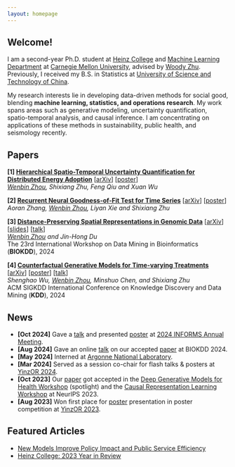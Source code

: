 ```yaml
---
layout: homepage
---
```


## Welcome!

I am a second-year Ph.D. student at [Heinz College](https://www.heinz.cmu.edu/) and [Machine Learning Department](https://www.ml.cmu.edu/) at [Carnegie Mellon University](https://www.cmu.edu/),
advised by [Woody Zhu](https://sites.google.com/view/woodyzhu).
Previously, I received my B.S. in Statistics at [University of Science and Technology of China](https://en.ustc.edu.cn/). 

My research interests lie in developing data-driven methods for social good,
blending **machine learning, statistics, and operations research**.
My work spans areas such as generative modeling, uncertainty quantification, spatio-temporal analysis, and causal inference.
I am concentrating on applications of these methods in sustainability, public health, and seismology recently.

## Papers

<b>[1] [Hierarchical Spatio-Temporal Uncertainty Quantification for Distributed Energy Adoption]()</b> [[arXiv](https://arxiv.org/abs/2411.12193)] [[poster](../assets/files/stcp-poster.pdf)]<br/>
*<u>Wenbin Zhou</u>, Shixiang Zhu, Feng Qiu and Xuan Wu* <br/>

<b>[2] [Recurrent Neural Goodness-of-Fit Test for Time Series](https://arxiv.org/abs/2410.13986)</b> [[arXiv](https://arxiv.org/abs/2410.13986)] [[poster](../assets/files/renal-poster.pdf)]<br/>
*Aoran Zhang, <u>Wenbin Zhou</u>, Liyan Xie and Shixiang Zhu* <br/>

<b>[3] [Distance-Preserving Spatial Representations in Genomic Data](https://arxiv.org/abs/2408.00911)</b> [[arXiv](https://arxiv.org/abs/2408.00911)] [[slides](../assets/files/biokdd2024-slides.pdf)] [[talk](https://youtu.be/zaxljiLN5Sc)]<br/>
*<u>Wenbin Zhou</u> and Jin-Hong Du* <br/>
The 23rd International Workshop on Data Mining in Bioinformatics (**BIOKDD**), 2024

<b>[4] [Counterfactual Generative Models for Time-varying Treatments](https://dl.acm.org/doi/10.1145/3637528.3671950)</b> 
[[arXiv](https://arxiv.org/abs/2305.15742)] [[poster](../assets/files/kdd2024-poster.pdf)] [[talk]()]<br/>
*Shenghao Wu, <u>Wenbin Zhou</u>, Minshuo Chen, and Shixiang Zhu* <br/>
ACM SIGKDD International Conference on Knowledge Discovery and Data Mining (**KDD**), 2024

## News
- **[Oct 2024]** Gave a [talk](https://submissions.mirasmart.com/InformsAnnual2024/Itinerary/PresentationDetail.aspx?evdid=2036) and presented [poster](../assets/files/stcp-poster.pdf) at [2024 INFORMS Annual Meeting](https://meetings.informs.org/wordpress/seattle2024/).
- **[Aug 2024]** Gave an online [talk](https://youtu.be/zaxljiLN5Sc) on our accepted [paper](https://arxiv.org/abs/2408.00911) at BIOKDD 2024.
- **[May 2024]** Interned at [Argonne National Laboratory](https://www.anl.gov/).
- **[Mar 2024]** Served as a session co-chair for flash talks & posters at [YinzOR 2024](https://yinzor.cmuinforms.org/).
- **[Oct 2023]** Our [paper](https://arxiv.org/abs/2305.15742) got accepted in the [Deep Generative Models for Health Workshop](https://neurips.cc/virtual/2023/workshop/66495) (spotlight) and the [Causal Representation Learning Workshop](https://crl-workshop.github.io/) at NeurIPS 2023.
- **[Aug 2023]** Won first place for [poster](../assets/files/counterfactualposter.pdf) presentation in poster competition at [YinzOR 2023](https://yinzor.cmuinforms.org/2023/).

## Featured Articles
- [New Models Improve Policy Impact and Public Service Efficiency](https://www.heinz.cmu.edu/media/2023/October/new-models-improve-policy-impact-and-public-service-efficiency)
- [Heinz College: 2023 Year in Review](https://www.heinz.cmu.edu/about/year-in-review/2023-year-in-review)

